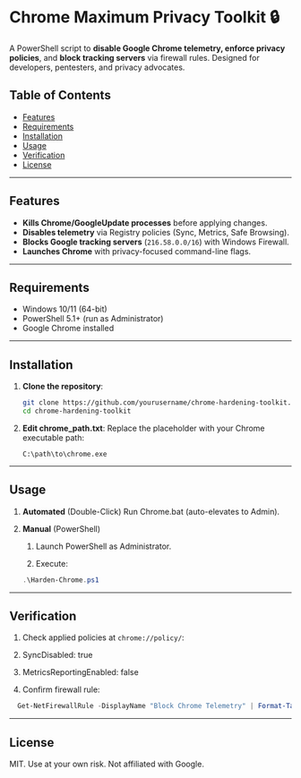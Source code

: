 # Chrome Maximum Privacy Toolkit 🔒

A PowerShell script to **disable Google Chrome telemetry, enforce privacy policies**, and **block tracking servers** via firewall rules. Designed for developers, pentesters, and privacy advocates.

## Table of Contents
- [Features](#features)
- [Requirements](#requirements)
- [Installation](#installation)
- [Usage](#usage)
- [Verification](#verification)
- [License](#license)

---

## Features
- **Kills Chrome/GoogleUpdate processes** before applying changes.
- **Disables telemetry** via Registry policies (Sync, Metrics, Safe Browsing).
- **Blocks Google tracking servers** (`216.58.0.0/16`) with Windows Firewall.
- **Launches Chrome** with privacy-focused command-line flags.

---

## Requirements
- Windows 10/11 (64-bit)
- PowerShell 5.1+ (run as Administrator)
- Google Chrome installed

---

## Installation
1. **Clone the repository**:
   ```bash
   git clone https://github.com/yourusername/chrome-hardening-toolkit.git
   cd chrome-hardening-toolkit
    ```
2. **Edit chrome_path.txt**:
   Replace the placeholder with your Chrome executable path:
   ```plaintext
   C:\path\to\chrome.exe
   ```

---
## Usage
1. **Automated** (Double-Click)
   Run Chrome.bat (auto-elevates to Admin).

2. **Manual** (PowerShell)
   1. Launch PowerShell as Administrator.

   2. Execute:
   ```powershell
   .\Harden-Chrome.ps1
   ```
---

## Verification
1. Check applied policies at `chrome://policy/`:
  1. SyncDisabled: true
  2. MetricsReportingEnabled: false

2. Confirm firewall rule:
  ```powershell
    Get-NetFirewallRule -DisplayName "Block Chrome Telemetry" | Format-Table -Property Name,Enabled,Action
  ```

---

## License
MIT. Use at your own risk. Not affiliated with Google.
